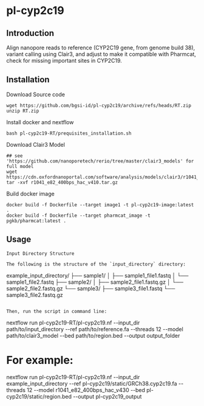 # pl-cyp2c19
## Introduction
Align nanopore reads to reference (CYP2C19 gene, from genome build 38), variant calling using Clair3, and adjust to make it compatible with Pharmcat, check for missing important sites in CYP2C19.

## Installation
Download Source code
```
wget https://github.com/bgsi-id/pl-cyp2c19/archive/refs/heads/RT.zip
unzip RT.zip
```

Install docker and nextflow
```
bash pl-cyp2c19-RT/prequisites_installation.sh
```

Download Clair3 Model
```
## see 'https://github.com/nanoporetech/rerio/tree/master/clair3_models' for full model
wget https://cdn.oxfordnanoportal.com/software/analysis/models/clair3/r1041_e82_400bps_hac_v430.tar.gz
tar -xvf r1041_e82_400bps_hac_v410.tar.gz
```

Build docker image
```
docker build -f Dockerfile --target image1 -t pl-cyp2c19-image:latest .
docker build -f Dockerfile --target pharmcat_image -t pgkb/pharmcat:latest .
```

## Usage

```
Input Directory Structure

The following is the structure of the `input_directory` directory:
```
example_input_directory/
├── sample1/
│   ├── sample1_file1.fastq
│   └── sample1_file2.fastq
├── sample2/
│   ├── sample2_file1.fastq.gz
│   └── sample2_file2.fastq.gz
└── sample3/
    ├── sample3_file1.fastq
    └── sample3_file2.fastq.gz
```

Then, run the script in command line:
```
nextflow run pl-cyp2c19-RT/pl-cyp2c19.nf --input_dir path/to/input_directory --ref path/to/reference.fa --threads 12 --model path/to/clair3_model --bed path/to/region.bed  --output output_folder

# For example:
nextflow run pl-cyp2c19-RT/pl-cyp2c19.nf --input_dir example_input_directory --ref pl-cyp2c19/static/GRCh38.cyp2c19.fa --threads 12 --model r1041_e82_400bps_hac_v430 --bed pl-cyp2c19/static/region.bed  --output pl-cyp2c19_output
```



